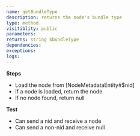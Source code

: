 ```yaml
---
name: getBundleType
description: returns the node's bundle type
type: method
visitiblity: public
parameters: 
returns: string $bundleType
dependencies:
exceptions:
logs:
---
```



**Steps**
- Load the node from [NodeMetadataEntity#$nid]
- If a node is loaded, return the node
- If no node found, return null

**Test**
- Can send a nid and receive a node
- Can send a non-nid and receive null


